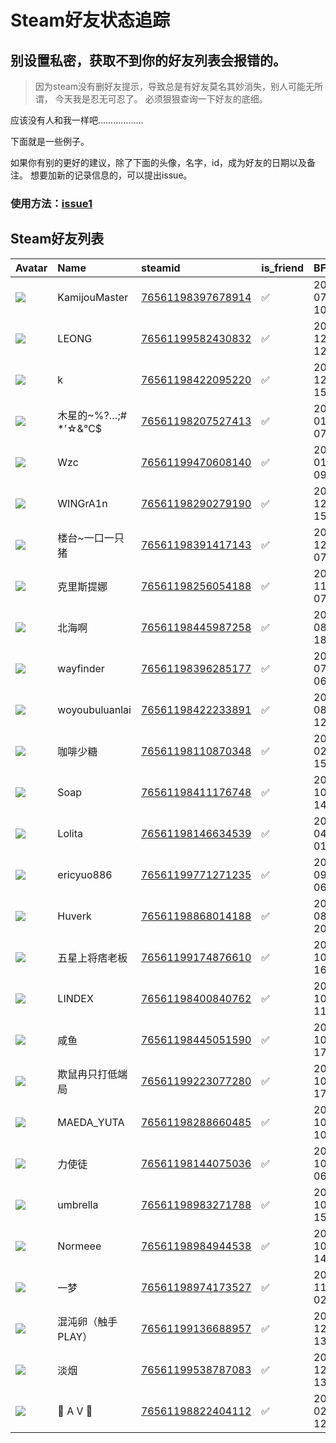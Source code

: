 # Steam好友状态追踪
## 别设置私密，获取不到你的好友列表会报错的。

> 因为steam没有删好友提示，导致总是有好友莫名其妙消失，别人可能无所谓，
> 今天我是忍无可忍了。 必须狠狠查询一下好友的底细。

应该没有人和我一样吧………………

下面就是一些例子。

如果你有别的更好的建议，除了下面的头像，名字，id，成为好友的日期以及备注。 想要加新的记录信息的，可以提出issue。

### 使用方法：[issue1](https://github.com/systemannounce/SteamFriends/issues/1)

## Steam好友列表

| Avatar                                                                            | Name             | steamid                                                                     | is_friend   | BFD                 | Remark   |
|:----------------------------------------------------------------------------------|:-----------------|:----------------------------------------------------------------------------|:------------|:--------------------|:---------|
| ![](https://avatars.steamstatic.com/022ab1c4ac523effe0bdd84c932e2f28452c95c7.jpg) | KamijouMaster    | [76561198397678914](https://steamcommunity.com/profiles/76561198397678914/) | ✅           | 2021-07-08 10:38:31 |          |
| ![](https://avatars.steamstatic.com/e45ad9a8ce8dbfa6433da61324a033acfbf628bf.jpg) | LEONG            | [76561199582430832](https://steamcommunity.com/profiles/76561199582430832/) | ✅           | 2023-12-12 12:03:11 |          |
| ![](https://avatars.steamstatic.com/1de142a3306f5844aa3ea52040fb70bed93d8053.jpg) | k                | [76561198422095220](https://steamcommunity.com/profiles/76561198422095220/) | ✅           | 2023-12-17 15:25:26 |          |
| ![](https://avatars.steamstatic.com/3e7fa82d331c950cc2dffca68c4e0f723849cff0.jpg) | 木星的~%?…;# *’☆&℃$ | [76561198207527413](https://steamcommunity.com/profiles/76561198207527413/) | ✅           | 2021-01-14 07:29:46 |          |
| ![](https://avatars.steamstatic.com/fef49e7fa7e1997310d705b2a6158ff8dc1cdfeb.jpg) | Wzc              | [76561199470608140](https://steamcommunity.com/profiles/76561199470608140/) | ✅           | 2023-01-26 09:13:47 |          |
| ![](https://avatars.steamstatic.com/58557fc06bc1e538be31bfde9ebb41d654f0b15f.jpg) | WINGrA1n         | [76561198290279190](https://steamcommunity.com/profiles/76561198290279190/) | ✅           | 2023-12-17 15:25:26 |          |
| ![](https://avatars.steamstatic.com/dcf047282a1424d0f9fe77391473eba5b6a9beec.jpg) | 楼台~一口一只猪         | [76561198391417143](https://steamcommunity.com/profiles/76561198391417143/) | ✅           | 2023-12-29 07:10:29 |          |
| ![](https://avatars.steamstatic.com/783bfb24da71cefc9f4fd05134d4672e27a3d67d.jpg) | 克里斯提娜            | [76561198256054188](https://steamcommunity.com/profiles/76561198256054188/) | ✅           | 2023-11-30 07:58:14 |          |
| ![](https://avatars.steamstatic.com/d4fe7ecc9e9bae063e1d3f950cd7e7a33c3b2628.jpg) | 北海啊              | [76561198445987258](https://steamcommunity.com/profiles/76561198445987258/) | ✅           | 2024-08-17 18:01:48 |          |
| ![](https://avatars.steamstatic.com/420993ab6da5d1e5c0dba8e3de69c74d10b622ea.jpg) | wayfinder        | [76561198396285177](https://steamcommunity.com/profiles/76561198396285177/) | ✅           | 2024-07-06 06:00:53 |          |
| ![](https://avatars.steamstatic.com/1e233d3f35306aedcaa1b2399419649885d3776f.jpg) | woyoubuluanlai   | [76561198422233891](https://steamcommunity.com/profiles/76561198422233891/) | ✅           | 2024-08-13 12:53:45 |          |
| ![](https://avatars.steamstatic.com/97caee00eb9e2fd9f78eaf034b7f9f4d2fd9210d.jpg) | 咖啡少糖             | [76561198110870348](https://steamcommunity.com/profiles/76561198110870348/) | ✅           | 2024-02-22 15:20:47 |          |
| ![](https://avatars.steamstatic.com/a4d6a957822e8541b5d9de9b261be5a9e0d769d6.jpg) | Soap             | [76561198411176748](https://steamcommunity.com/profiles/76561198411176748/) | ✅           | 2023-10-13 14:41:56 |          |
| ![](https://avatars.steamstatic.com/d8094307c56b6cc2fe05817c67b0068bd4ff65a0.jpg) | Lolita           | [76561198146634539](https://steamcommunity.com/profiles/76561198146634539/) | ✅           | 2024-04-19 01:38:54 |          |
| ![](https://avatars.steamstatic.com/f57ecd447728aabb7acb52f5ecd1e159c9944676.jpg) | ericyuo886       | [76561199771271235](https://steamcommunity.com/profiles/76561199771271235/) | ✅           | 2024-09-08 06:00:50 |          |
| ![](https://avatars.steamstatic.com/105b6a64586373fb4637789c974bd4676d71f73a.jpg) | Huverk           | [76561198868014188](https://steamcommunity.com/profiles/76561198868014188/) | ✅           | 2024-08-07 20:45:52 |          |
| ![](https://avatars.steamstatic.com/59f779e9fbbf94363f79137bb8a6bb93bef9dbb5.jpg) | 五星上将痞老板          | [76561199174876610](https://steamcommunity.com/profiles/76561199174876610/) | ✅           | 2023-10-18 16:16:04 |          |
| ![](https://avatars.steamstatic.com/a5d667220212bcf96829633a00aed727b5f1ae97.jpg) | LINDEX           | [76561198400840762](https://steamcommunity.com/profiles/76561198400840762/) | ✅           | 2024-10-11 11:35:22 |          |
| ![](https://avatars.steamstatic.com/8d5aecf456aa5cefd6afd58d42985e64363ca954.jpg) | 咸鱼               | [76561198445051590](https://steamcommunity.com/profiles/76561198445051590/) | ✅           | 2024-10-11 17:27:06 |          |
| ![](https://avatars.steamstatic.com/dddc8cdcf1010a9cd12a840b7597a9cf85298621.jpg) | 欺鼠冉只打低端局         | [76561199223077280](https://steamcommunity.com/profiles/76561199223077280/) | ✅           | 2024-10-14 17:15:06 |          |
| ![](https://avatars.steamstatic.com/c7ce961ffc4963f5375ecf63d9d2fa863a65c252.jpg) | MAEDA_YUTA       | [76561198288660485](https://steamcommunity.com/profiles/76561198288660485/) | ✅           | 2024-10-17 10:24:38 |          |
| ![](https://avatars.steamstatic.com/6a2fc5db958c11bad3a694860b667e41f480b5b2.jpg) | 力使徒              | [76561198144075036](https://steamcommunity.com/profiles/76561198144075036/) | ✅           | 2024-10-26 06:18:24 |          |
| ![](https://avatars.steamstatic.com/8a78a24d3ae3031caf2695bc4dede2d6eb7af7cf.jpg) | umbrella         | [76561198983271788](https://steamcommunity.com/profiles/76561198983271788/) | ✅           | 2024-10-26 15:17:59 |          |
| ![](https://avatars.steamstatic.com/14c94ace391b90e2c5c3e07e44f518f25a3d4376.jpg) | Normeee          | [76561198984944538](https://steamcommunity.com/profiles/76561198984944538/) | ✅           | 2024-10-31 14:39:45 |          |
| ![](https://avatars.steamstatic.com/6b5cb13331cba6a593f76634884d47227b04510d.jpg) | 一梦               | [76561198974173527](https://steamcommunity.com/profiles/76561198974173527/) | ✅           | 2024-11-29 02:51:36 |          |
| ![](https://avatars.steamstatic.com/5b749108da358f40775fc13f3700ec48d72bff57.jpg) | 混沌卵（触手PLAY）      | [76561199136688957](https://steamcommunity.com/profiles/76561199136688957/) | ✅           | 2024-12-10 13:55:09 |          |
| ![](https://avatars.steamstatic.com/acfeb35368053fc492fea73249f317f03fba3767.jpg) | 淡烟               | [76561199538787083](https://steamcommunity.com/profiles/76561199538787083/) | ✅           | 2024-12-10 13:55:24 |          |
| ![](https://avatars.steamstatic.com/1191c81a57194f64acfcda94f0fd0cb94e92eff7.jpg) | 🐹 A V 🐹          | [76561198822404112](https://steamcommunity.com/profiles/76561198822404112/) | ✅           | 2025-02-12 12:55:43 |          |